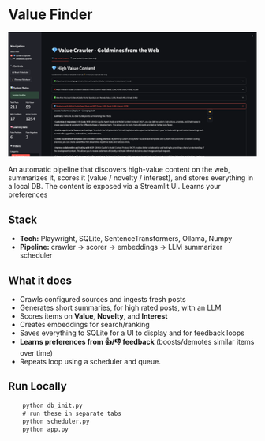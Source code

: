 # Value Finder

![Home Page Picture](/HomePage.png)

An automatic pipeline that discovers high-value content on the web, summarizes it,
scores it (value / novelty / interest), and stores everything in a local DB.
The content is exposed via a Streamlit UI. Learns your preferences 

## Stack

- **Tech:** Playwright, SQLite, SentenceTransformers, Ollama, Numpy
- **Pipeline:** crawler → scorer → embeddings → LLM summarizer
scheduler

## What it does

- Crawls configured sources and ingests fresh posts
- Generates short summaries, for high rated posts, with an LLM
- Scores items on **Value**, **Novelty**, and **Interest**
- Creates embeddings for search/ranking
- Saves everything to SQLite for a UI to display and for feedback loops
- **Learns preferences from 👍/👎 feedback** (boosts/demotes similar items over time)
- Repeats loop using a scheduler and queue.

## Run Locally

```
    python db_init.py
    # run these in separate tabs
    python scheduler.py
    python app.py
```
